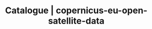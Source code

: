 ---
layout: dataset
title: Catalogue | copernicus-eu-open-satellite-data
data:
  topics: []
  challenges: []
  resources:
    - type: data
  references: []
  id: copernicus-eu-open-satellite-data
  sharing: public
  tags: 'Satellite Data, Space Data'
  licence: 'EUPL-1.2 '
  createdAt: '2020-06-28T15:21+00:00'
  updatedAt: '2020-06-28T15:21+00:00'
  update_frequency: daily
  title: COPERNICUS SATELLITE DATA
  url: 'https://www.copernicus.eu/en'
  author: EU
  author_email: support@copernicus.eu
  maintainer: Dragomir Kovacevic
  maintainer_email: dragomir.kovacevic@jpyramid.co.uk
  description: "Copernicus builds on a constellations of satellites making a vast number of daily observations, as well as on a global network of thousands of land-, air- and marine-based sensors to create the most detailed pictures of Earth. The technological evolution, especially in terms of availability and accessibility, has made Copernicus the largest space data provider in the world, currently producing 12 terabytes per day.\r\nThe vast majority of data and information delivered by the Copernicus Space infrastructure and the Copernicus services are made available and accessible to any citizen and any organisation around the world on a free, full and open access basis."

---